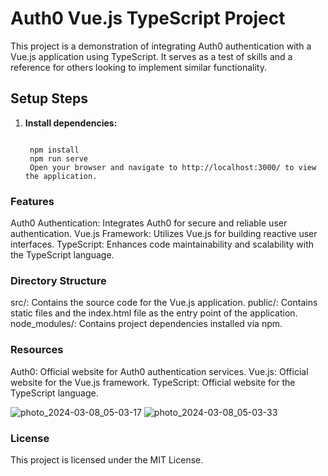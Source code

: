 # Auth0 Vue.js TypeScript Project

This project is a demonstration of integrating Auth0 authentication with a Vue.js application using TypeScript. It serves as a test of skills and a reference for others looking to implement similar functionality.

## Setup Steps

1. **Install dependencies:**

   ```
   
    npm install
    npm run serve
    Open your browser and navigate to http://localhost:3000/ to view the application.

### Features
Auth0 Authentication: Integrates Auth0 for secure and reliable user authentication.
Vue.js Framework: Utilizes Vue.js for building reactive user interfaces.
TypeScript: Enhances code maintainability and scalability with the TypeScript language.


### Directory Structure

src/: Contains the source code for the Vue.js application.
public/: Contains static files and the index.html file as the entry point of the application.
node_modules/: Contains project dependencies installed via npm.


### Resources
Auth0: Official website for Auth0 authentication services.
Vue.js: Official website for the Vue.js framework.
TypeScript: Official website for the TypeScript language.

![photo_2024-03-08_05-03-17](https://github.com/Elchin-Novruzov/auth0-vue-typescript-demo/assets/88887189/07fe82ea-3332-4430-90c3-f7f86797e376)
![photo_2024-03-08_05-03-33](https://github.com/Elchin-Novruzov/auth0-vue-typescript-demo/assets/88887189/a2845844-f342-4b48-adc1-559e7539f622)


### License
This project is licensed under the MIT License.
